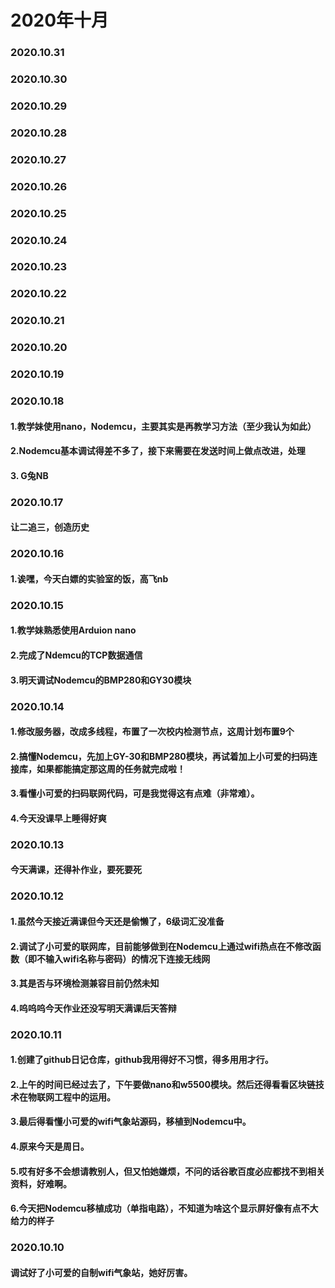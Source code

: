 # 2020年十月
### 2020.10.31
### 2020.10.30
### 2020.10.29
### 2020.10.28
### 2020.10.27
### 2020.10.26
### 2020.10.25
### 2020.10.24
### 2020.10.23
### 2020.10.22
### 2020.10.21
### 2020.10.20
### 2020.10.19
### 2020.10.18
#### 1.教学妹使用nano，Nodemcu，主要其实是再教学习方法（至少我认为如此）
#### 2.Nodemcu基本调试得差不多了，接下来需要在发送时间上做点改进，处理
#### 3. G兔NB
### 2020.10.17
#### 让二追三，创造历史
### 2020.10.16
#### 1.诶嘿，今天白嫖的实验室的饭，高飞nb
### 2020.10.15
#### 1.教学妹熟悉使用Arduion nano
#### 2.完成了Ndemcu的TCP数据通信
#### 3.明天调试Nodemcu的BMP280和GY30模块
### 2020.10.14
#### 1.修改服务器，改成多线程，布置了一次校内检测节点，这周计划布置9个
#### 2.搞懂Nodemcu，先加上GY-30和BMP280模块，再试着加上小可爱的扫码连接库，如果都能搞定那这周的任务就完成啦！
#### 3.看懂小可爱的扫码联网代码，可是我觉得这有点难（非常难）。
#### 4.今天没课早上睡得好爽
### 2020.10.13
#### 今天满课，还得补作业，要死要死
### 2020.10.12
#### 1.虽然今天接近满课但今天还是偷懒了，6级词汇没准备
#### 2.调试了小可爱的联网库，目前能够做到在Nodemcu上通过wifi热点在不修改函数（即不输入wifi名称与密码）的情况下连接无线网
#### 3.其是否与环境检测兼容目前仍然未知
#### 4.呜呜呜今天作业还没写明天满课后天答辩
### 2020.10.11
#### 1.创建了github日记仓库，github我用得好不习惯，得多用用才行。
#### 2.上午的时间已经过去了，下午要做nano和w5500模块。然后还得看看区块链技术在物联网工程中的运用。
#### 3.最后得看懂小可爱的wifi气象站源码，移植到Nodemcu中。
#### 4.原来今天是周日。
#### 5.哎有好多不会想请教别人，但又怕她嫌烦，不问的话谷歌百度必应都找不到相关资料，好难啊。
#### 6.今天把Nodemcu移植成功（单指电路），不知道为啥这个显示屏好像有点不大给力的样子

### 2020.10.10
####  调试好了小可爱的自制wifi气象站，她好厉害。
